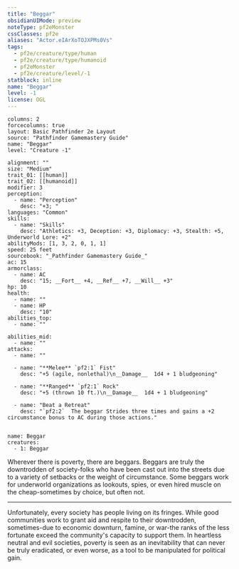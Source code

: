 ```yaml
---
title: "Beggar"
obsidianUIMode: preview
noteType: pf2eMonster
cssClasses: pf2e
aliases: "Actor.eIArXoTOJXPMs0Vs" 
tags:
  - pf2e/creature/type/human
  - pf2e/creature/type/humanoid
  - pf2eMonster
  - pf2e/creature/level/-1
statblock: inline
name: "Beggar"
level: -1
license: OGL
---
```


```statblock
columns: 2
forcecolumns: true
layout: Basic Pathfinder 2e Layout
source: "Pathfinder Gamemastery Guide"
name: "Beggar"
level: "Creature -1"

alignment: ""
size: "Medium"
trait_01: [[human]]
trait_02: [[humanoid]]
modifier: 3
perception:
  - name: "Perception"
    desc: "+3; "
languages: "Common"
skills:
  - name: "Skills"
    desc: "Athletics: +3, Deception: +3, Diplomacy: +3, Stealth: +5, Underworld Lore: +2"
abilityMods: [1, 3, 2, 0, 1, 1]
speed: 25 feet
sourcebook: "_Pathfinder Gamemastery Guide_"
ac: 15
armorclass:
  - name: AC
    desc: "15; __Fort__ +4, __Ref__ +7, __Will__ +3"
hp: 10
health:
  - name: ""
  - name: HP
    desc: "10"
abilities_top:
  - name: ""

abilities_mid:
  - name: ""
attacks:
  - name: ""

  - name: "**Melee** `pf2:1` Fist"
    desc: "+5 (agile, nonlethal)\n__Damage__  1d4 + 1 bludgeoning"

  - name: "**Ranged** `pf2:1` Rock"
    desc: "+5 (thrown 10 ft.)\n__Damage__  1d4 + 1 bludgeoning"

  - name: "Beat a Retreat"
    desc: "`pf2:2`  The beggar Strides three times and gains a +2 circumstance bonus to AC during those actions."
 
```

```encounter-table
name: Beggar
creatures:
  - 1: Beggar
```



Wherever there is poverty, there are beggars. Beggars are truly the downtrodden of society-folks who have been cast out into the streets due to a variety of setbacks or the weight of circumstance. Some beggars work for underworld organizations as lookouts, spies, or even hired muscle on the cheap-sometimes by choice, but often not.

* * *

Unfortunately, every society has people living on its fringes. While good communities work to grant aid and respite to their downtrodden, sometimes-due to economic downturn, famine, or war-the ranks of the less fortunate exceed the community's capacity to support them. In heartless neutral and evil societies, poverty is seen as an inevitability that can never be truly eradicated, or even worse, as a tool to be manipulated for political gain.
